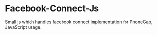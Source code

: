 Facebook-Connect-Js
===================

Small js which handles facebook connect implementation for PhoneGap, JavaScript usage. 
